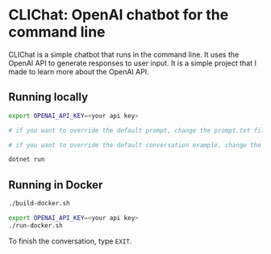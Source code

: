# CLIChat: OpenAI chatbot for the command line

CLIChat is a simple chatbot that runs in the command line. It uses the OpenAI API to generate responses to user input. It is a simple project that I made to learn more about the OpenAI API.

## Running locally

```bash
export OPENAI_API_KEY=<your api key>

# if you want to override the default prompt, change the prompt.txt file or set the CLIChatPromptEnvVariableName

# if you want to override the default conversation example, change the examples.txt file

dotnet run
```

## Running in Docker

```bash
./build-docker.sh

export OPENAI_API_KEY=<your api key>
./run-docker.sh
```

To finish the conversation, type `EXIT`.
